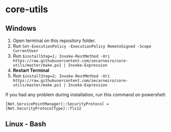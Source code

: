 # core-utils

## Windows

1. Open terminal on this repository folder.
2. Run `Set-ExecutionPolicy -ExecutionPolicy RemoteSigned -Scope CurrentUser`
3. Run `$installStep=1; Invoke-RestMethod -Uri https://raw.githubusercontent.com/zecarneiro/core-utils/master/make.ps1 | Invoke-Expression`
4. **Restart Terminal**
4. Run `$installStep=2; Invoke-RestMethod -Uri https://raw.githubusercontent.com/zecarneiro/core-utils/master/make.ps1 | Invoke-Expression`

If you had any problem during installation, run this command on powershell:

`[Net.ServicePointManager]::SecurityProtocol = [Net.SecurityProtocolType]::Tls12`

## Linux - Bash